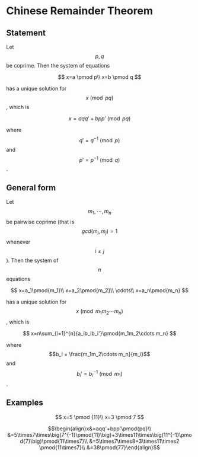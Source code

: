 # Chinese Remainder Theorem

## Statement

Let $$p,q$$ be coprime. Then the system of equations

$$
x=a \pmod p\\
x=b \pmod q
$$

has a unique solution for$$x\pmod {pq}$$, which is

$$
x=aqq'+bpp'\pmod{pq}
$$

where $$q'=q^{-1}\pmod{p}$$and $$p'=p^{-1}\pmod{q}$$.

## General form

Let $$m_1,\cdots,m_n$$ be pairwise coprime \(that is $$gcd(m_i,m_j)=1$$ whenever $$i≠j$$\). Then the system of $$n$$ equations

$$
x=a_1\pmod{m_1}\\
x=a_2\pmod{m_2}\\
\cdots\\
x=a_n\pmod{m_n}
$$

has a unique solution for $$x\pmod {m_1m_2\cdots m_n}$$, which is

$$
x=n\sum_{i=1}^{n}{a_ib_ib_i'}\pmod{m_1m_2\cdots m_n}
$$

 where $$b_i = \frac{m_1m_2\cdots m_n}{m_i}$$ and $$b_i' = {b_i}^{-1}\pmod{m_1}$$.

## Examples

$$
x=5 \pmod {11}\\
x=3 \pmod 7
$$

$$\begin{align}x&=aqq'+bpp'\pmod{pq}\\ &=5\times7\times\big(7^{-1}\pmod{11}\big)+3\times11\times\big(11^{-1}\pmod{7}\big)\pmod{11\times7}\\ &=5\times7\times8+3\times11\times2 \pmod{11\times7}\\ &=38\pmod{77}\end{align}$$

